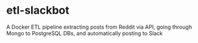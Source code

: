 # etl-slackbot
A Docker ETL pipeline extracting posts from Reddit via API, going through Mongo to PostgreSQL DBs, and automatically posting to Slack
